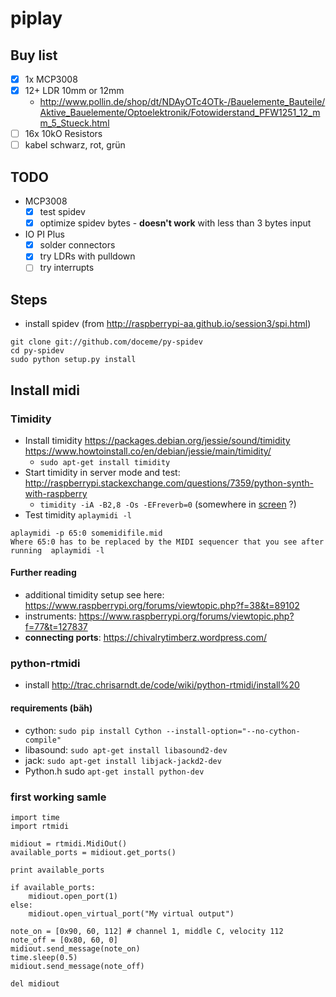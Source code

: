 # piplay
## Buy list
- [x] 1x MCP3008
- [x] 12+ LDR 10mm or 12mm
  - http://www.pollin.de/shop/dt/NDAyOTc4OTk-/Bauelemente_Bauteile/Aktive_Bauelemente/Optoelektronik/Fotowiderstand_PFW1251_12_mm_5_Stueck.html 
- [ ] 16x 10kO Resistors
- [ ] kabel schwarz, rot, grün

## TODO
- MCP3008
  - [x] test spidev 
  - [x] optimize spidev bytes - **doesn't work** with less than 3 bytes input
- IO PI Plus
  - [x] solder connectors 
  - [x] try LDRs with pulldown
  - [ ] try interrupts

## Steps
- install spidev (from http://raspberrypi-aa.github.io/session3/spi.html)
```
git clone git://github.com/doceme/py-spidev
cd py-spidev
sudo python setup.py install
```
## Install midi

### Timidity
- Install timidity https://packages.debian.org/jessie/sound/timidity 
 https://www.howtoinstall.co/en/debian/jessie/main/timidity/ 
  - `sudo apt-get install timidity`
- Start timidity in server mode and test: http://raspberrypi.stackexchange.com/questions/7359/python-synth-with-raspberry 
  - `timidity -iA -B2,8 -Os -EFreverb=0` (somewhere in [screen](http://ss64.com/bash/screen.html) ?)
-  Test timidity `aplaymidi -l`
```
aplaymidi -p 65:0 somemidifile.mid
Where 65:0 has to be replaced by the MIDI sequencer that you see after running  aplaymidi -l
``` 


#### Further reading
 - additional timidity setup see here: https://www.raspberrypi.org/forums/viewtopic.php?f=38&t=89102
 - instruments: https://www.raspberrypi.org/forums/viewtopic.php?f=77&t=127837
 - __connecting ports__: https://chivalrytimberz.wordpress.com/ 
 
### python-rtmidi 
- install http://trac.chrisarndt.de/code/wiki/python-rtmidi/install%20

#### requirements (bäh)
- cython: `sudo pip install Cython --install-option="--no-cython-compile"`
- libasound: `sudo apt-get install libasound2-dev`
- jack: `sudo apt-get install libjack-jackd2-dev`
- Python.h sudo `apt-get install python-dev` 
 
### first working samle
```
import time
import rtmidi

midiout = rtmidi.MidiOut()
available_ports = midiout.get_ports()

print available_ports

if available_ports:
    midiout.open_port(1)
else:
    midiout.open_virtual_port("My virtual output")

note_on = [0x90, 60, 112] # channel 1, middle C, velocity 112
note_off = [0x80, 60, 0]
midiout.send_message(note_on)
time.sleep(0.5)
midiout.send_message(note_off)

del midiout
``` 

